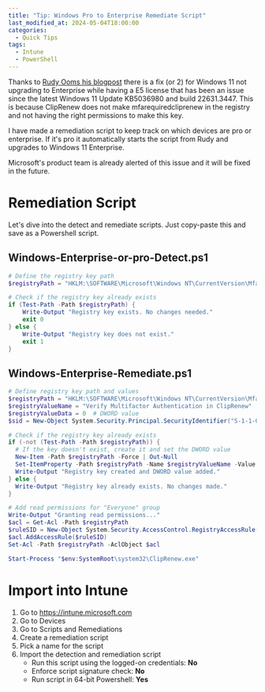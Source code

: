 ```yaml
---
title: "Tip: Windows Pro to Enterprise Remediate Script"
last_modified_at: 2024-05-04T18:00:00
categories:
  - Quick Tips
tags:
  - Intune
  - PowerShell
---
```


Thanks to [Rudy Ooms his blogpost](https://call4cloud.nl/2024/05/kb5036980-breaks-upgrade-windows11-enterprise/) there is a fix (or 2) for Windows 11 not upgrading to Enterprise while having a E5 license that has been an issue since the latest Windows 11 Update KB5036980 and build 22631.3447.
This is because ClipRenew does not make mfarequiredcliprenew in the registry and not having the right permissions to make this key. 

I have made a remediation script to keep track on which devices are pro or enterprise. If it's pro it automatically starts the script from Rudy and upgrades to Windows 11 Enterprise.

Microsoft's product team is already alerted of this issue and it will be fixed in the future.

# Remediation Script

Let's dive into the detect and remediate scripts. Just copy-paste this and save as a Powershell script.

## Windows-Enterprise-or-pro-Detect.ps1

```powershell
# Define the registry key path
$registryPath = "HKLM:\SOFTWARE\Microsoft\Windows NT\CurrentVersion\MfaRequiredInClipRenew"

# Check if the registry key already exists
if (Test-Path -Path $registryPath) {
    Write-Output "Registry key exists. No changes needed."
    exit 0
} else {
    Write-Output "Registry key does not exist."
    exit 1
}
```

## Windows-Enterprise-Remediate.ps1

```powershell
# Define registry key path and values
$registryPath = "HKLM:\SOFTWARE\Microsoft\Windows NT\CurrentVersion\MfaRequiredInClipRenew"
$registryValueName = "Verify Multifactor Authentication in ClipRenew"
$registryValueData = 0  # DWORD value
$sid = New-Object System.Security.Principal.SecurityIdentifier("S-1-1-0")  # Everyone group SID

# Check if the registry key already exists
if (-not (Test-Path -Path $registryPath)) {
  # If the key doesn't exist, create it and set the DWORD value
  New-Item -Path $registryPath -Force | Out-Null
  Set-ItemProperty -Path $registryPath -Name $registryValueName -Value $registryValueData -Type DWORD
  Write-Output "Registry key created and DWORD value added."
} else {
  Write-Output "Registry key already exists. No changes made."
}

# Add read permissions for "Everyone" group
Write-Output "Granting read permissions..."
$acl = Get-Acl -Path $registryPath
$ruleSID = New-Object System.Security.AccessControl.RegistryAccessRule($sid, "FullControl", "ContainerInherit,ObjectInherit", "None", "Allow")
$acl.AddAccessRule($ruleSID)
Set-Acl -Path $registryPath -AclObject $acl

Start-Process "$env:SystemRoot\system32\ClipRenew.exe"
```

# Import into Intune

1. Go to https://intune.microsoft.com
1. Go to Devices
1. Go to Scripts and Remediations
1. Create a remediation script
1. Pick a name for the script
1. Import the detection and remediation script
    - Run this script using the logged-on credentials: **No**
    - Enforce script signature check: **No**
    - Run script in 64-bit Powershell: **Yes**
